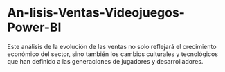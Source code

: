 # An-lisis-Ventas-Videojuegos-Power-BI
Este análisis de la evolución de las ventas no solo reflejará el crecimiento económico del sector, sino también los cambios culturales y tecnológicos que han definido a las generaciones de jugadores y desarrolladores.
